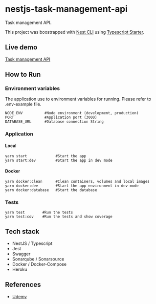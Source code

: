 # nestjs-task-management-api

Task management API.

This project was boostrapped with [Nest CLI](https://github.com/nestjs/nest-cli) using [Typescript Starter](https://github.com/nestjs/typescript-starter).

## Live demo

[Task management API](https://whispering-reef-14176.herokuapp.com/)

## How to Run

### Environment variables

The application use to environment variables for running. Please refer to .env-example file.

```(sh)
NODE_ENV          #Node environment (development, production)
PORT              #Application port (3000)
DATABASE_URL      #Database connection String
```

### Application

#### Local

```(sh)
yarn start             #Start the app
yarn start:dev         #Start the app in dev mode
```

#### Docker

```(sh)
yarn docker:clean      #Clean containers, volumes and local images
yarn docker:dev        #Start the app environment in dev mode
yarn docker:database   #Start the database
```

### Tests

```(sh)
yarn test        #Run the tests
yarn test:cov    #Run the tests and show coverage
```

## Tech stack

- NestJS / Typescript
- Jest
- Swagger
- Sonarqube / Sonarsource
- Docker / Docker-Compose
- Heroku

## References

- [Udemy](https://www.udemy.com/course/nestjs-zero-to-hero/)
